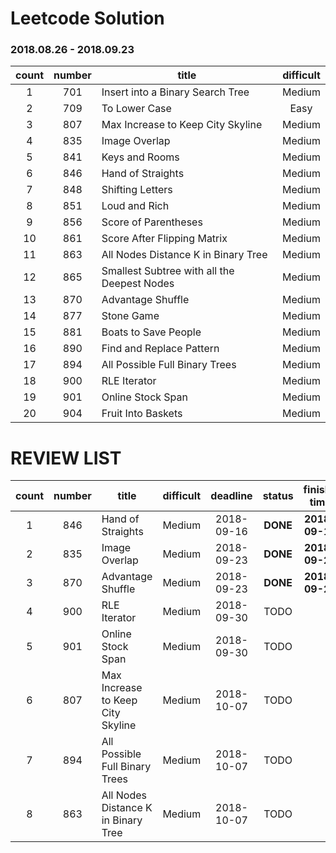 # Leetcode Solution

### 2018.08.26 - 2018.09.23
count | number | title  | difficult                               
:-----:|:----:| ------ |:-----:                        
1 | 701 |   Insert into a Binary Search Tree |  Medium        
2 | 709 |    To Lower Case | Easy   
3 | 807 |   Max Increase to Keep City Skyline  | Medium
4 | 835 |   Image Overlap   | Medium
5 | 841 |  Keys and Rooms    | Medium
6 | 846 |  Hand of Straights   |  Medium        
7 | 848 |   Shifting Letters    | Medium   
8 | 851 |   Loud and Rich   | Medium
9 | 856 |  Score of Parentheses     | Medium
10 | 861 |   Score After Flipping Matrix  | Medium
11 | 863 |   All Nodes Distance K in Binary Tree  |  Medium        
12 | 865 |  Smallest Subtree with all the Deepest Nodes    | Medium   
13 | 870 |  Advantage Shuffle    | Medium
14 | 877 |  Stone Game    | Medium
15 | 881 |  Boats to Save People    | Medium
16 | 890 |  Find and Replace Pattern   |  Medium        
17 | 894 |  All Possible Full Binary Trees    | Medium   
18 | 900 |  RLE Iterator    | Medium
19 | 901 |  Online Stock Span     | Medium
20 | 904 |  Fruit Into Baskets    | Medium


# REVIEW LIST

count | number | title  | difficult  |  deadline | status  | finish-time                             
:-----:|:----:| ------ |:-----:| :-----:| :-----:|  :-----:| 
1 |  846 |  Hand of Straights                   | Medium    | 2018-09-16 | **DONE** |   **2018-09-16**
2 |  835 |   Image Overlap                      | Medium    | 2018-09-23 | **DONE** |   **2018-09-23**
3 |  870 |  Advantage Shuffle                   | Medium    | 2018-09-23 | **DONE** |   **2018-09-23**
4 |  900 |  RLE Iterator                        | Medium    | 2018-09-30 | TODO |
5 |  901 |  Online Stock Span                   | Medium    | 2018-09-30 | TODO |
6 |  807 |   Max Increase to Keep City Skyline  | Medium    | 2018-10-07 | TODO |
7 |  894 |  All Possible Full Binary Trees      | Medium    | 2018-10-07 | TODO |
8 |  863 | All Nodes Distance K in Binary Tree  | Medium    | 2018-10-07 | TODO |

